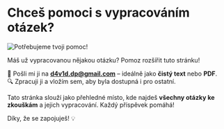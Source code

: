 # Chceš pomoci s vypracováním otázek?

![Potřebujeme tvoji pomoc!](/we-want-you.png)

Máš už vypracovanou nějakou otázku? Pomoz rozšířit tuto stránku!  

📩 Pošli mi ji na **d4v1d.dp@gmail.com** – ideálně jako **čistý text** nebo **PDF**.  
🔍 Zpracuji ji a vložím sem, aby byla dostupná i pro ostatní.  

Tato stránka slouží jako přehledné místo, kde najdeš **všechny otázky ke zkouškám** a jejich vypracování. Každý příspěvek pomáhá!  

Díky, že se zapojuješ! 💡